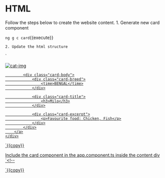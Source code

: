 # HTML
Follow the steps below to create the website content.
    1. Generate new card component

`ng g c card`{{execute}}

    2. Update the html structure 
`
<div class="card-container">
    <div class="card" *ngFor="let cat of cats">
        <a href="#">
            <div class="card-image">
                <img src="https://cdn2.thecatapi.com/images/U3G5VhSBE.jpg" alt="cat-img" />
            </div>

            <div class="card-body">
                <div class="card-breed">
                    <time>BENGAL</time>
                </div>

                <div class="card-title">
                    <h3>Milo</h3>
                </div>

                <div class="card-excerpt">
                    <p>Favourite food: Chicken, Fish</p>
                </div>
            </div>
        </a>
    </div>
</div>
`{{copy}}

Include the card component in the app.component.ts inside the content div
`<!--<div class="content" role="main">
  <app-card></app-card>

`{{copy}}